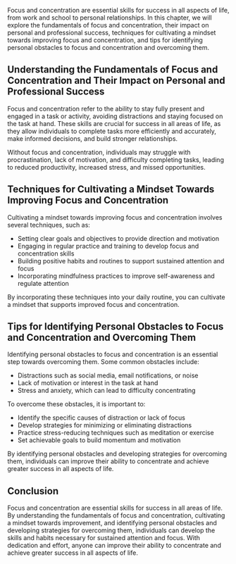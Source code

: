 
Focus and concentration are essential skills for success in all aspects of life, from work and school to personal relationships. In this chapter, we will explore the fundamentals of focus and concentration, their impact on personal and professional success, techniques for cultivating a mindset towards improving focus and concentration, and tips for identifying personal obstacles to focus and concentration and overcoming them.

Understanding the Fundamentals of Focus and Concentration and Their Impact on Personal and Professional Success
---------------------------------------------------------------------------------------------------------------

Focus and concentration refer to the ability to stay fully present and engaged in a task or activity, avoiding distractions and staying focused on the task at hand. These skills are crucial for success in all areas of life, as they allow individuals to complete tasks more efficiently and accurately, make informed decisions, and build stronger relationships.

Without focus and concentration, individuals may struggle with procrastination, lack of motivation, and difficulty completing tasks, leading to reduced productivity, increased stress, and missed opportunities.

Techniques for Cultivating a Mindset Towards Improving Focus and Concentration
------------------------------------------------------------------------------

Cultivating a mindset towards improving focus and concentration involves several techniques, such as:

* Setting clear goals and objectives to provide direction and motivation
* Engaging in regular practice and training to develop focus and concentration skills
* Building positive habits and routines to support sustained attention and focus
* Incorporating mindfulness practices to improve self-awareness and regulate attention

By incorporating these techniques into your daily routine, you can cultivate a mindset that supports improved focus and concentration.

Tips for Identifying Personal Obstacles to Focus and Concentration and Overcoming Them
--------------------------------------------------------------------------------------

Identifying personal obstacles to focus and concentration is an essential step towards overcoming them. Some common obstacles include:

* Distractions such as social media, email notifications, or noise
* Lack of motivation or interest in the task at hand
* Stress and anxiety, which can lead to difficulty concentrating

To overcome these obstacles, it is important to:

* Identify the specific causes of distraction or lack of focus
* Develop strategies for minimizing or eliminating distractions
* Practice stress-reducing techniques such as meditation or exercise
* Set achievable goals to build momentum and motivation

By identifying personal obstacles and developing strategies for overcoming them, individuals can improve their ability to concentrate and achieve greater success in all aspects of life.

Conclusion
----------

Focus and concentration are essential skills for success in all areas of life. By understanding the fundamentals of focus and concentration, cultivating a mindset towards improvement, and identifying personal obstacles and developing strategies for overcoming them, individuals can develop the skills and habits necessary for sustained attention and focus. With dedication and effort, anyone can improve their ability to concentrate and achieve greater success in all aspects of life.
